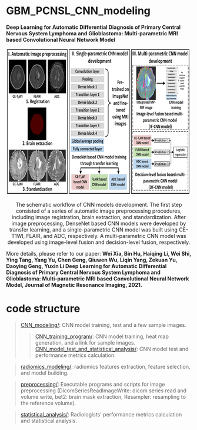# GBM_PCNSL_CNN_modeling
**Deep Learning for Automatic Differential Diagnosis of Primary Central Nervous System Lymphoma and Glioblastoma: Multi-parametric MRI based Convolutional Neural Network Model**
<div align=center>
<img src="https://github.com/xiawei999000/GBM_PCNSL_CNN_modeling/blob/main/work_flow.jpg" alt="work_flow" title="work_flow" width="800" height="400" />

The schematic workflow of CNN models development. The first step consisted of a series of automatic image preprocessing procedures, including image registration, brain extraction, and standardization. After image preprocessing, DenseNet based CNN models were developed by transfer learning, and a single-parametric CNN model was built using CE-T1WI, FLAIR, and ADC, respectively. A multi-parametric CNN model was developed using image-level fusion and decision-level fusion, respectively.
</div>

More details, please refer to our paper:
**Wei Xia, Bin Hu, Haiqing Li, Wei Shi, Ying Tang, Yang Yu, Chen Geng, Qiuwen Wu, Liqin Yang, Zekuan Yu, Daoying Geng, Yuxin Li
Deep Learning for Automatic Differential Diagnosis of Primary Central Nervous System Lymphoma and Glioblastoma: Multi-parametric MRI based Convolutional Neural Network Model,
Journal of Magnetic Resonance Imaging, 2021.**

# code structure
> [CNN_modeling/](https://github.com/xiawei999000/GBM_PCNSL_CNN_modeling/tree/main/CNN_modeling): CNN model training, test and a few sample images.
> >[CNN_training_program/](https://github.com/xiawei999000/GBM_PCNSL_CNN_modeling/tree/main/CNN_modeling/CNN_training_program): CNN model training, heat map generation, and a link for sample images.
> >[CNN_model_test_and_statistical_analysis/](https://github.com/xiawei999000/GBM_PCNSL_CNN_modeling/tree/main/CNN_modeling/CNN_model_test_and_statistical_analysis): CNN model test and performance metrics calculation.  

> [radiomics_modeling/](https://github.com/xiawei999000/GBM_PCNSL_CNN_modeling/tree/main/radiomics_modeling): radiomics features extraction, feature selection, and model building.

> [preprocessing/](https://github.com/xiawei999000/GBM_PCNSL_CNN_modeling/tree/main/preprocessing): Executable programs and scripts for image preprocessing (DicomSeriesReadImageWrite: dicom series read and volume write, bet2: brain mask extraction, Resampler: resampling to the reference volume).  

> [statistical_analysis/](https://github.com/xiawei999000/GBM_PCNSL_CNN_modeling/tree/main/statistical_analysis): Radiologists' performance metrics calculation and statistical analysis.
